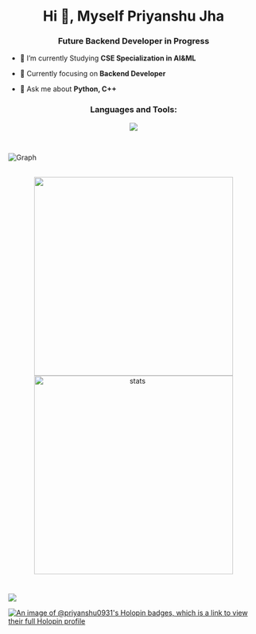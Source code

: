 
<h1 align="center">Hi 👋, Myself Priyanshu Jha</h1>
<h3 align="center">Future Backend Developer in Progress</h3>


- 🔭 I’m currently Studying **CSE Specialization in AI&ML**

- 🌱 Currently focusing on **Backend Developer**

- 💬 Ask me about **Python, C++**
<h3 align="center">Languages and Tools:</h3>
<p align="center"> 
<img src="https://skillicons.dev/icons?i=python,cpp,java,bootstrap,html,css,js,react,mongodb,expressjs,nodejs,tailwind,mysql" ></p>
<br>

<p> <img align="center" src="https://github-readme-activity-graph.cyclic.app/graph?username=Priyanshu0931&bg_color=050505&color=a694ff&line=9f85ff&point=00ff1e&area=true&hide_border=true" alt="Graph" /></p>

<br/>
<div align='center' width="5rem">
     <img   width="400px" src="https://github-readme-stats.vercel.app/api?username=Priyanshu0931&theme=jolly&show_icons=true"/>
    <img  width="400px" src="https://github-readme-streak-stats.herokuapp.com?user=Priyanshu0931&theme=jolly&border_radius=5" alt= "stats"/>
</div>

#



![](https://github.com/Priyanshu0931/Priyanshu0931/blob/main/footer.png)

[![An image of @priyanshu0931's Holopin badges, which is a link to view their full Holopin profile](https://holopin.me/priyanshu0931)](https://holopin.io/@priyanshu0931)


